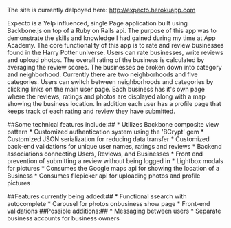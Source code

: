 
The site is currently delpoyed here: http://expecto.herokuapp.com

Expecto is a Yelp influenced, single Page application built using Backbone.js on top of a Ruby on Rails api. The purpose of this app was to demonstrate the skills and knowledge I had gained during my time at App Academy. The core functionality of this app is to rate and review businesses found in the Harry Potter universe. Users can rate businesses, write reviews and upload photos. The overall rating of the business is calculated by averaging the review scores. The businesses ae broken down into category and neighborhood. Currently there are two neighborhoods and five categories. Users can switch between neighborhoods and categories by clicking links on the main user page. Each business has it's own page where the reviews, ratings and photos are displayed along with a map showing the business location. In addition each user has a profile page that keeps track of each rating and review they have submitted.

##Some technical features include:##
	* Utilizes Backbone composite view pattern
	* Customized authentication system using the 'BCrypt' gem
	* Customized JSON serialization for reducing data transfer
	* Customized back-end validations for unique user names, ratings and reviews
	* Backend associations connecting Users, Reviews, and Businesses
	* Front end prevention of submitting a review without being logged in
	* Lightbox modals for pictures
	* Consumes the Google maps api for showing the location of a Business
	* Consumes filepicker api for uploading photos and profile pictures

##Features currently being added:##
	* Functional ssearch with autocomplete
	* Carousel for photos onbusiness show page
	* Front-end validations
##Possible additions:##
	* Messaging between users
	* Separate business accounts for business owners

